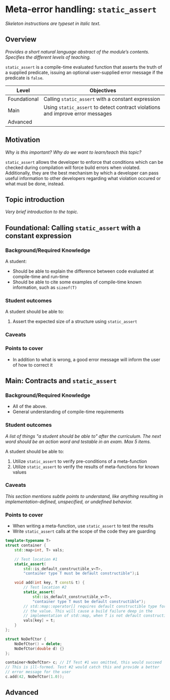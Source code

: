# Meta-error handling: `static_assert`
_Skeleton instructions are typeset in italic text._

## Overview

_Provides a short natural language abstract of the module’s contents._
_Specifies the different levels of teaching._

`static_assert` is a compile-time evaluated function that asserts the 
truth of a supplied predicate, issuing an optional user-supplied error 
message if the predicate is `false`.

<table>
  <thead>
    <th>Level</th>
    <th>Objectives</th>
  </thead>
  <tr>
    <td>Foundational</td>
    <td>Calling <code>static_assert</code> with a constant expression</td>
  </tr>
  <tr>
    <td>Main</td>
    <td>Using <code>static_assert</code> to detect contract violations and improve error messages</td>
  </tr>
  <tr>
    <td>Advanced</td>
    <td></td>
  </tr>
</table>

## Motivation

_Why is this important?_
_Why do we want to learn/teach this topic?_

`static_assert` allows the developer to enforce that conditions which can 
be checked during compilation will force build errors when violated. 
Additionally, they are the best mechanism by which a developer can pass 
useful information to other developers regarding what violation occured or 
what must be done, instead.

## Topic introduction

_Very brief introduction to the topic._

## Foundational: Calling `static_assert` with a constant expression

### Background/Required Knowledge

A student:

* Should be able to explain the difference between code evaluated at compile-time and run-time
* Should be able to cite some examples of compile-time known information, such as `sizeof(T)`

### Student outcomes

A student should be able to:

1. Assert the expected size of a structure using `static_assert`

### Caveats

### Points to cover

* In addition to what is wrong, a good error message will inform the user of how to correct it

## Main: Contracts and `static_assert`

### Background/Required Knowledge

* All of the above.
* General understanding of compile-time requirements

### Student outcomes

_A list of things "a student should be able to" after the curriculum._
_The next word should be an action word and testable in an exam._
_Max 5 items._

A student should be able to:

1. Utilize `static_assert` to verify pre-conditions of a meta-function
2. Utilize `static_assert` to verify the results of meta-functions for known values

### Caveats

_This section mentions subtle points to understand, like anything resulting in
implementation-defined, unspecified, or undefined behavior._

### Points to cover

* When writing a meta-function, use `static_assert` to test the results
* Write `static_assert` calls at the scope of the code they are guarding
```cpp
template<typename T>
struct container {
	std::map<int, T> vals;

	// Test location #1
	static_assert(
		std::is_default_constructible_v<T>,
		"container type T must be default constructible");i

	void add(int key, T const& t) {
		// Test location #2
		static_assert(
			std::is_default_constructible_v<T>,
			"container type T must be default constructible");
		// std::map::operator[] requires default constructible type for 
		// the value. This will cause a build failure deep in the 
		// implementation of std::map, when T is not default constructible
		vals[key] = t;
	}
};

struct NoDefCtor {
	NoDefCtor() = delete;
	NoDefCtor(double d) {}
};

container<NoDefCtor> c; // If Test #1 was omitted, this would succeed
// This is ill-formed. Test #2 would catch this and provide a better 
// error message for the user
c.add(42, NoDefCtor(1.0)); 
```

## Advanced
